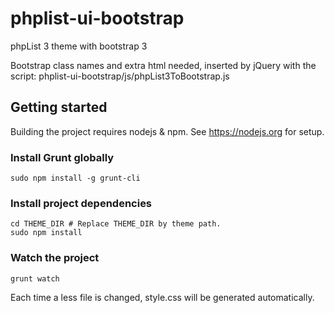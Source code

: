 # phplist-ui-bootstrap
phpList 3 theme with bootstrap 3


Bootstrap class names and extra html needed, inserted by jQuery with the script:
phplist-ui-bootstrap/js/phpList3ToBootstrap.js 

## Getting started
Building the project requires nodejs & npm. See https://nodejs.org for setup.

### Install Grunt globally
``` 
sudo npm install -g grunt-cli
```
### Install project dependencies
``` 
cd THEME_DIR # Replace THEME_DIR by theme path.
sudo npm install
```
### Watch the project
``` 
grunt watch
```
Each time a less file is changed, style.css will be generated automatically.
